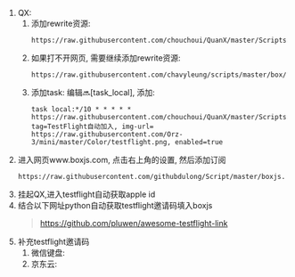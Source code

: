 <!--
2023/3/28
-->

1. QX:
    1. 添加rewrite资源:
        ```
        https://raw.githubusercontent.com/chouchoui/QuanX/master/Scripts/testflight/testflight.key.snippet
        ```
    2. 如果打不开网页, 需要继续添加rewrite资源:
        ```
        https://raw.githubusercontent.com/chavyleung/scripts/master/box/rewrite/boxjs.rewrite.quanx.tf.conf
        ```
    3. 添加task: 编辑🔜[task_local], 添加:
        ```
        task local:*/10 * * * * * https://raw.githubusercontent.com/chouchoui/QuanX/master/Scripts/testflight/Auto_join_TF.js, tag=TestFlight自动加入, img-url= https://raw.githubusercontent.com/Orz-3/mini/master/Color/testflight.png, enabled=true
        ```
2. 进入网页www.boxjs.com, 点击右上角的设置, 然后添加订阅
    ```
    https://raw.githubusercontent.com/githubdulong/Script/master/boxjs.json
    ```
3. 挂起QX,进入testflight自动获取apple id
4. 结合以下网址python自动获取testflight邀请码填入boxjs
    >https://github.com/pluwen/awesome-testflight-link
5. 补充testflight邀请码
    1. 微信键盘:
    2. 京东云: